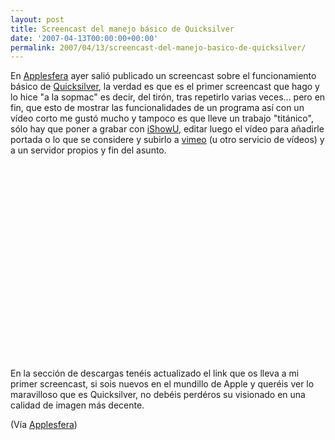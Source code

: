 ```yaml
---
layout: post
title: Screencast del manejo básico de Quicksilver
date: '2007-04-13T00:00:00+00:00'
permalink: 2007/04/13/screencast-del-manejo-basico-de-quicksilver/
---
```

En <a href="http://applesfera.com">Applesfera</a> ayer salió publicado un screencast sobre el funcionamiento básico de <a href="http://quicksilver.blacktree.com/">Quicksilver</a>, la verdad es que es el primer screencast que hago y lo hice "a la sopmac" es decir, del tirón, tras repetirlo varias veces... pero en fin, que esto de mostrar las funcionalidades de un programa así con un vídeo corto me gustó mucho y tampoco es que lleve un trabajo "titánico", sólo hay que poner a grabar con <a href="http://shinywhitebox.com/home/home.html">iShowU</a>, editar luego el vídeo para añadirle portada o lo que se considere y subirlo a <a href="http://www.vimeo.com">vimeo</a> (u otro servicio de vídeos) y a un servidor propios y fin del asunto.

<object style="margin:0 auto;display:block" type="application/x-shockwave-flash" data="http://www.vimeo.com/moogaloop.swf?clip_id=169105" width="425" height="312"><param name="movie" value="http://www.vimeo.com/moogaloop.swf?clip_id=169105" /></object>

En la sección de descargas tenéis actualizado el link que os lleva a mi primer screencast, si sois nuevos en el mundillo de Apple y queréis ver lo maravilloso que es Quicksilver, no debéis perdéros su visionado en una calidad de imagen más decente.

(Vía <a href="http://www.applesfera.com/2007/04/13-applesfera-screencast-manual-basico-de-quicksilver">Applesfera</a>)
